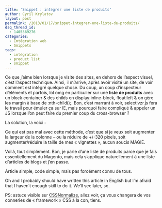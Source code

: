 ```yaml
---
title: 'Snippet : intégrer une liste de produits'
author: Cyril Krylatov
layout: post
permalink: /2013/01/17/snippet-integrer-une-liste-de-produits/
dsq_thread_id:
  - 1405369276
categories:
  - Intégration web
  - Snippets
tags:
  - intégration
  - product list
  - snippet
---
```

Ce que j&rsquo;aime bien lorsque je visite des sites, en dehors de l&rsquo;aspect visuel, c&rsquo;est l&rsquo;aspect technique. Ainsi, il m&rsquo;arrive, après avoir visité un site, de voir comment est intégré quelque chose. Du coup, un coup d&rsquo;inspecteur d&rsquo;éléments et parfois, lol omg en particulier sur une **liste de produits** avec un block container & des childs en display:inline-block, float:left & on gère les margin à base de :nth-child();. Bon, c&rsquo;est marrant à voir, selectivzr.js fera le travail pour émuler ça sur IE, mais pourquoi faire compliqué & appeler un JS lorsque l&rsquo;on peut faire du premier coup du cross-browser ?

La solution, la voici :



Ce qui est pas mal avec cette méthode, c&rsquo;est que si je veux soit augmenter la largeur de la colonne &#8211; ou la réduire de +/-320 pixels, soit augmenter/réduire la taille de mes &laquo;&nbsp;vignettes&nbsp;&raquo;, aucun soucis MAGIE.

Voilà, tout simplement. Bon, je parle d&rsquo;une liste de produits parce que je fais essentiellement du Magento, mais cela s&rsquo;applique naturellement à une liste d&rsquo;articles de blogs et j&rsquo;en passe.

Article simple, code simple, mais pas forcément connu de tous.

Oh and I probably should have written this article in English but I&rsquo;m afraid that I haven&rsquo;t enough skill to do it. We&rsquo;ll see later, so.

PS: astuce visible sur [CSSNormalize][1], allez voir, ça vous changera de vos conneries de &laquo;&nbsp;framework&nbsp;&raquo; CSS à la con, tiens.

 [1]: http://lab.darklg.me/CSSNormalize/#normalize-gallery
